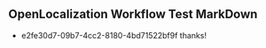 ## OpenLocalization Workflow Test MarkDown
* e2fe30d7-09b7-4cc2-8180-4bd71522bf9f thanks!

<!--HONumber=Jul16_HO3-->


